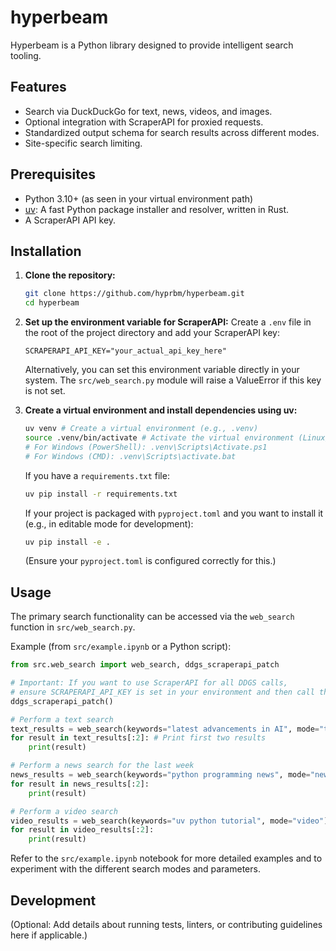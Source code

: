 # hyperbeam

Hyperbeam is a Python library designed to provide intelligent search tooling. 

## Features

- Search via DuckDuckGo for text, news, videos, and images.
- Optional integration with ScraperAPI for proxied requests.
- Standardized output schema for search results across different modes.
- Site-specific search limiting.

## Prerequisites

- Python 3.10+ (as seen in your virtual environment path)
- [uv](https://github.com/astral-sh/uv): A fast Python package installer and resolver, written in Rust.
- A ScraperAPI API key.

## Installation

1.  **Clone the repository:**
    ```bash
    git clone https://github.com/hyprbm/hyperbeam.git
    cd hyperbeam
    ```

2.  **Set up the environment variable for ScraperAPI:**
    Create a `.env` file in the root of the project directory and add your ScraperAPI key:
    ```
    SCRAPERAPI_API_KEY="your_actual_api_key_here"
    ```
    Alternatively, you can set this environment variable directly in your system.
    The `src/web_search.py` module will raise a ValueError if this key is not set.

3.  **Create a virtual environment and install dependencies using uv:**
    ```bash
    uv venv # Create a virtual environment (e.g., .venv)
    source .venv/bin/activate # Activate the virtual environment (Linux/macOS)
    # For Windows (PowerShell): .venv\Scripts\Activate.ps1
    # For Windows (CMD): .venv\Scripts\activate.bat
    ```
    If you have a `requirements.txt` file:
    ```bash
    uv pip install -r requirements.txt
    ```
    If your project is packaged with `pyproject.toml` and you want to install it (e.g., in editable mode for development):
    ```bash
    uv pip install -e .
    ```
    (Ensure your `pyproject.toml` is configured correctly for this.)

## Usage

The primary search functionality can be accessed via the `web_search` function in `src/web_search.py`.

Example (from `src/example.ipynb` or a Python script):

```python
from src.web_search import web_search, ddgs_scraperapi_patch

# Important: If you want to use ScraperAPI for all DDGS calls,
# ensure SCRAPERAPI_API_KEY is set in your environment and then call the patch:
ddgs_scraperapi_patch()

# Perform a text search
text_results = web_search(keywords="latest advancements in AI", mode="text")
for result in text_results[:2]: # Print first two results
    print(result)

# Perform a news search for the last week
news_results = web_search(keywords="python programming news", mode="news", timeframe="w")
for result in news_results[:2]:
    print(result)

# Perform a video search
video_results = web_search(keywords="uv python tutorial", mode="video")
for result in video_results[:2]:
    print(result)
```

Refer to the `src/example.ipynb` notebook for more detailed examples and to experiment with the different search modes and parameters.

## Development

(Optional: Add details about running tests, linters, or contributing guidelines here if applicable.)
